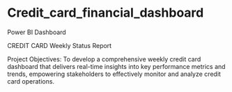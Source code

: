 # Credit_card_financial_dashboard
Power BI Dashboard

CREDIT CARD 
Weekly Status Report

Project Objectives: To develop a comprehensive weekly credit card dashboard that delivers real-time insights into key performance metrics and trends, empowering stakeholders to effectively monitor and analyze credit card operations.

